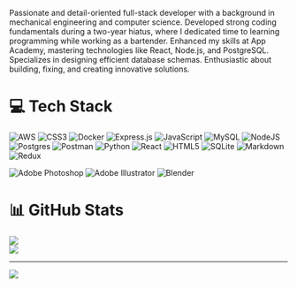 Passionate and detail-oriented full-stack developer with a background in mechanical engineering and computer science. Developed strong coding fundamentals during a two-year hiatus, where I dedicated time to learning programming while working as a bartender. Enhanced my skills at App Academy, mastering technologies like React, Node.js, and PostgreSQL. Specializes in designing efficient database schemas. Enthusiastic about building, fixing, and creating innovative solutions.

# 💻 Tech Stack
![AWS](https://img.shields.io/badge/AWS-%23FF9900.svg?style=flat-square&logo=amazon-aws&logoColor=white) ![CSS3](https://img.shields.io/badge/css3-%231572B6.svg?style=flat-square&logo=css3&logoColor=white) ![Docker](https://img.shields.io/badge/docker-%230db7ed.svg?style=flat-square&logo=docker&logoColor=white) ![Express.js](https://img.shields.io/badge/express.js-%23404d59.svg?style=flat-square&logo=express&logoColor=%2361DAFB) ![JavaScript](https://img.shields.io/badge/javascript-%23323330.svg?style=flat-square&logo=javascript&logoColor=%23F7DF1E) ![MySQL](https://img.shields.io/badge/mysql-4479A1.svg?style=flat-square&logo=mysql&logoColor=white) ![NodeJS](https://img.shields.io/badge/node.js-6DA55F?style=flat-square&logo=node.js&logoColor=white) ![Postgres](https://img.shields.io/badge/postgres-%23316192.svg?style=flat-square&logo=postgresql&logoColor=white) ![Postman](https://img.shields.io/badge/Postman-FF6C37?style=flat-square&logo=postman&logoColor=white) ![Python](https://img.shields.io/badge/python-3670A0?style=flat-square&logo=python&logoColor=ffdd54) ![React](https://img.shields.io/badge/react-%2320232a.svg?style=flat-square&logo=react&logoColor=%2361DAFB) ![HTML5](https://img.shields.io/badge/html5-%23E34F26.svg?style=flat-square&logo=html5&logoColor=white) ![SQLite](https://img.shields.io/badge/sqlite-%2307405e.svg?style=flat-square&logo=sqlite&logoColor=white) ![Markdown](https://img.shields.io/badge/markdown-%23000000.svg?style=flat-square&logo=markdown&logoColor=white) ![Redux](https://img.shields.io/badge/redux-%23593d88.svg?style=flat-square&logo=redux&logoColor=white)

![Adobe Photoshop](https://img.shields.io/badge/adobe%20photoshop-%2331A8FF.svg?style=flat-square&logo=adobe%20photoshop&logoColor=white) ![Adobe Illustrator](https://img.shields.io/badge/adobe%20illustrator-%23FF9A00.svg?style=flat-square&logo=adobe%20illustrator&logoColor=white) ![Blender](https://img.shields.io/badge/blender-%23F5792A.svg?style=flat-square&logo=blender&logoColor=white)


# 📊 GitHub Stats
![](https://github-readme-streak-stats.herokuapp.com/?user=kimchicecream&theme=material-palenight&hide_border=false)<br/>
![](https://github-readme-stats.vercel.app/api/top-langs/?username=kimchicecream&theme=material-palenight&hide_border=false&include_all_commits=false&count_private=false&layout=compact)

---

[![](https://visitcount.itsvg.in/api?id=kimchicecream&icon=0&color=6)](https://visitcount.itsvg.in)

<!-- Proudly created with GPRM ( https://gprm.itsvg.in ) -->
